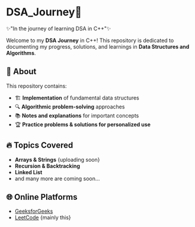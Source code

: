 # DSA_Journey🎯
✨"In the journey of learning DSA in C++"✨

Welcome to my **DSA Journey** in C++! This repository is dedicated to documenting my progress, solutions, and learnings in **Data Structures and Algorithms**.  

## 📌 About  
This repository contains:  
- 🏗️ **Implementation** of fundamental data structures  
- 🔍 **Algorithmic problem-solving** approaches  
- 📚 **Notes and explanations** for important concepts  
- 🏆 **Practice problems & solutions for personalized use**  


## 🔥 Topics Covered  
- **Arrays & Strings**  {uploading soon}
- **Recursion & Backtracking**
- **Linked List**
- and many more are coming soon...

## 🌐 **Online Platforms**  
  - [GeeksforGeeks](https://www.geeksforgeeks.org/)  
  - [LeetCode](https://leetcode.com/)  {mainly this}


